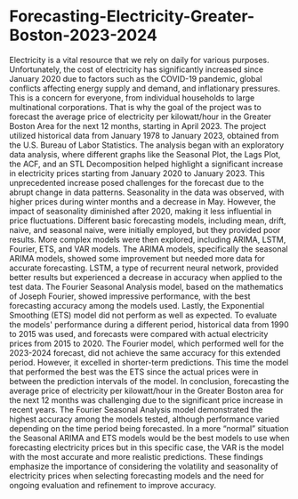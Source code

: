 # Forecasting-Electricity-Greater-Boston-2023-2024
Electricity is a vital resource that we rely on daily for various purposes. Unfortunately, the cost
of electricity has significantly increased since January 2020 due to factors such as the COVID-19
pandemic, global conflicts affecting energy supply and demand, and inflationary pressures. This
is a concern for everyone, from individual households to large multinational corporations. That is
why the goal of the project was to forecast the average price of electricity per kilowatt/hour in
the Greater Boston Area for the next 12 months, starting in April 2023. The project utilized
historical data from January 1978 to January 2023, obtained from the U.S. Bureau of Labor
Statistics.
The analysis began with an exploratory data analysis, where different graphs like the Seasonal
Plot, the Lags Plot, the ACF, and an STL Decomposition helped highlight a significant increase
in electricity prices starting from January 2020 to January 2023. This unprecedented increase
posed challenges for the forecast due to the abrupt change in data patterns. Seasonality in the
data was observed, with higher prices during winter months and a decrease in May. However, the
impact of seasonality diminished after 2020, making it less influential in price fluctuations.
Different basic forecasting models, including mean, drift, naive, and seasonal naive, were
initially employed, but they provided poor results. More complex models were then explored,
including ARIMA, LSTM, Fourier, ETS, and VAR models. The ARIMA models, specifically the
seasonal ARIMA models, showed some improvement but needed more data for accurate
forecasting. LSTM, a type of recurrent neural network, provided better results but experienced a
decrease in accuracy when applied to the test data. The Fourier Seasonal Analysis model, based
on the mathematics of Joseph Fourier, showed impressive performance, with the best forecasting
accuracy among the models used. Lastly, the Exponential Smoothing (ETS) model did not
perform as well as expected.
To evaluate the models' performance during a different period, historical data from 1990 to 2015
was used, and forecasts were compared with actual electricity prices from 2015 to 2020. The
Fourier model, which performed well for the 2023-2024 forecast, did not achieve the same
accuracy for this extended period. However, it excelled in shorter-term predictions. This time the
model that performed the best was the ETS since the actual prices were in between the prediction
intervals of the model. In conclusion, forecasting the average price of electricity per kilowatt/hour in the Greater Boston
area for the next 12 months was challenging due to the significant price increase in recent years.
The Fourier Seasonal Analysis model demonstrated the highest accuracy among the models
tested, although performance varied depending on the time period being forecasted. In a more
“normal” situation the Seasonal ARIMA and ETS models would be the best models to use when
forecasting electricity prices but in this specific case, the VAR is the model with the most
accurate and more realistic predictions.
These findings emphasize the importance of considering the volatility and seasonality of
electricity prices when selecting forecasting models and the need for ongoing evaluation and
refinement to improve accuracy.
